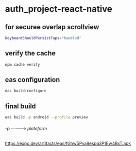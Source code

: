 # auth_project-react-native

##  for securee overlap scrollview
```bash
keyboardShouldPersistTaps="handled"
```


##  verify the cache
```bash
npm cache verify
```

## eas configuration
```bash
eas build:configure
```


## final build
```bash
eas build -p android --profile preview  
```

###### -p -----> plateform


https://expo.dev/artifacts/eas/fGhw5Pva8espa3P1Ew4BxT.apk
